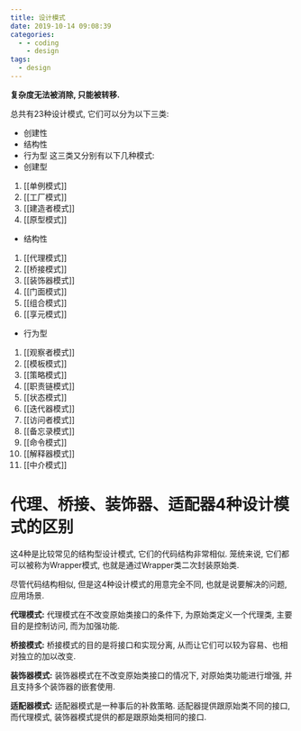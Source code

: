 ```yaml
---
title: 设计模式
date: 2019-10-14 09:08:39
categories:
  - - coding
    - design
tags:
  - design
---
```


**复杂度无法被消除, 只能被转移.**

总共有23种设计模式, 它们可以分为以下三类:
- 创建性
- 结构性
- 行为型
这三类又分别有以下几种模式:
- 创建型
1. [[单例模式]]
2. [[工厂模式]]
3. [[建造者模式]]
4. [[原型模式]]
- 结构性
1. [[代理模式]]
2. [[桥接模式]]
3. [[装饰器模式]]
4. [[门面模式]]
5. [[组合模式]]
6. [[享元模式]]
- 行为型
1. [[观察者模式]]
2. [[模板模式]]
3. [[策略模式]]
4. [[职责链模式]]
5. [[状态模式]]
6. [[迭代器模式]]
7. [[访问者模式]]
8. [[备忘录模式]]
9. [[命令模式]]
10. [[解释器模式]]
11. [[中介模式]]


# 代理、桥接、装饰器、适配器4种设计模式的区别

这4种是比较常见的结构型设计模式, 它们的代码结构非常相似. 笼统来说, 它们都可以被称为Wrapper模式, 也就是通过Wrapper类二次封装原始类.

尽管代码结构相似, 但是这4种设计模式的用意完全不同, 也就是说要解决的问题, 应用场景.

**代理模式:** 代理模式在不改变原始类接口的条件下, 为原始类定义一个代理类, 主要目的是控制访问, 而为加强功能.

**桥接模式:** 桥接模式的目的是将接口和实现分离, 从而让它们可以较为容易、也相对独立的加以改变.

**装饰器模式:** 装饰器模式在不改变原始类接口的情况下, 对原始类功能进行增强, 并且支持多个装饰器的嵌套使用.

**适配器模式:** 适配器模式是一种事后的补救策略. 适配器提供跟原始类不同的接口, 而代理模式, 装饰器模式提供的都是跟原始类相同的接口.

